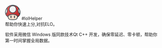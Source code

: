 <img src="https://github.com/byralpha/lolHelper/blob/main/img/LoLHelper.png" width="50" height="50"/>    #lolHelper  
帮助你快速上分,对抗ELO。

软件采用微信 Windows 版同款技术Qt C++ 开发，确保零延迟、零卡顿，帮助你第一时间掌握全局数据。
